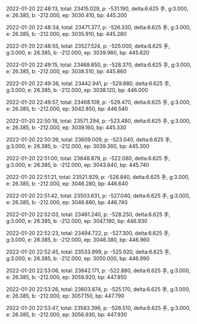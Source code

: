 2022-01-20 22:48:13, total: 23415.029, p: -531.190, delta:6.625 手, g:3.000, e: 26.385, b: -212.000, ep: 3030.410, bp: 445.200

2022-01-20 22:48:34, total: 23471.377, p: -526.330, delta:6.625 手, g:3.000, e: 26.385, b: -212.000, ep: 3035.910, bp: 445.280

2022-01-20 22:48:55, total: 23527.524, p: -525.000, delta:6.625 手, g:3.000, e: 26.385, b: -212.000, ep: 3039.960, bp: 445.620

2022-01-20 22:49:15, total: 23468.850, p: -528.370, delta:6.625 手, g:3.000, e: 26.385, b: -212.000, ep: 3038.510, bp: 445.860

2022-01-20 22:49:36, total: 23442.941, p: -529.880, delta:6.625 手, g:3.000, e: 26.385, b: -212.000, ep: 3038.120, bp: 446.000

2022-01-20 22:49:57, total: 23468.109, p: -529.470, delta:6.625 手, g:3.000, e: 26.385, b: -212.000, ep: 3042.850, bp: 446.540

2022-01-20 22:50:18, total: 23571.294, p: -523.480, delta:6.625 手, g:3.000, e: 26.385, b: -212.000, ep: 3039.160, bp: 445.330

2022-01-20 22:50:39, total: 23609.009, p: -523.040, delta:6.625 手, g:3.000, e: 26.385, b: -212.000, ep: 3039.360, bp: 445.300

2022-01-20 22:51:00, total: 23648.879, p: -522.080, delta:6.625 手, g:3.000, e: 26.385, b: -212.000, ep: 3043.840, bp: 445.740

2022-01-20 22:51:21, total: 23521.929, p: -526.840, delta:6.625 手, g:3.000, e: 26.385, b: -212.000, ep: 3046.280, bp: 446.640

2022-01-20 22:51:42, total: 23503.631, p: -527.040, delta:6.625 手, g:3.000, e: 26.385, b: -212.000, ep: 3046.880, bp: 446.740

2022-01-20 22:52:03, total: 23461.240, p: -528.250, delta:6.625 手, g:3.000, e: 26.385, b: -212.000, ep: 3047.190, bp: 446.930

2022-01-20 22:52:23, total: 23494.722, p: -527.300, delta:6.625 手, g:3.000, e: 26.385, b: -212.000, ep: 3048.380, bp: 446.960

2022-01-20 22:52:45, total: 23533.999, p: -525.920, delta:6.625 手, g:3.000, e: 26.385, b: -212.000, ep: 3050.000, bp: 446.990

2022-01-20 22:53:06, total: 23642.171, p: -522.880, delta:6.625 手, g:3.000, e: 26.385, b: -212.000, ep: 3059.920, bp: 447.850

2022-01-20 22:53:26, total: 23603.874, p: -525.170, delta:6.625 手, g:3.000, e: 26.385, b: -212.000, ep: 3057.150, bp: 447.790

2022-01-20 22:53:47, total: 23583.396, p: -526.510, delta:6.625 手, g:3.000, e: 26.385, b: -212.000, ep: 3056.930, bp: 447.930